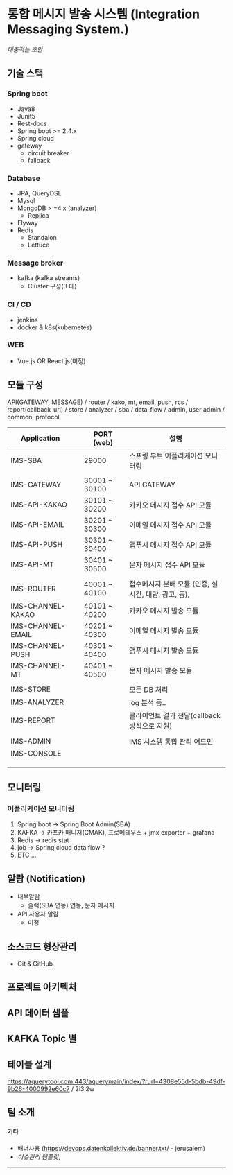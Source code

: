 # 통합 메시지 발송 시스템 (Integration Messaging System.)

_대충적는 초안_

## 기술 스택

### Spring boot

- Java8
- Junit5
- Rest-docs
- Spring boot >= 2.4.x
- Spring cloud
- gateway
  - circuit breaker
  - fallback

### Database

- JPA, QueryDSL
- Mysql
- MongoDB > =4.x (analyzer)
  - Replica
- Flyway
- Redis
  - Standalon
  - Lettuce

### Message broker

- kafka (kafka streams)
  - Cluster 구성(3 대)

### CI / CD

- jenkins
- docker & k8s(kubernetes)

### WEB

- Vue.js OR React.js(미정)



## 모듈 구성

API(GATEWAY, MESSAGE) / router / kako, mt, email, push, rcs / report(callback_uri) / store / analyzer / sba / data-flow / admin, user admin / common, protocol


| Application       |      | PORT (web)    | 설명                                                 |
| ----------------- | ---- | ------------- | ---------------------------------------------------- |
| IMS-SBA           |      | 29000         | 스프링 부트 어플리케이션 모니터링                    |
|                   |      |               |                                                      |
| IMS-GATEWAY       |      | 30001 ~ 30100 | API GATEWAY                                          |
| IMS-API-KAKAO     |      | 30101 ~ 30200 | 카카오 메시지 접수 API 모듈                          |
| IMS-API-EMAIL     |      | 30201 ~ 30300 | 이메일 메시지 접수 API 모듈                          |
| IMS-API-PUSH      |      | 30301 ~ 30400 | 앱푸시 메시지 접수 API 모듈                          |
| IMS-API-MT        |      | 30401 ~ 30500 | 문자 메시지 접수 API 모듈                            |
|                   |      |               |                                                      |
| IMS-ROUTER        |      | 40001 ~ 40100 | 접수메시지 분배 모듈 (인증, 실시간, 대량, 광고, 등), |
| IMS-CHANNEL-KAKAO |      | 40101 ~ 40200 | 카카오 메시지 발송 모듈                              |
| IMS-CHANNEL-EMAIL |      | 40201 ~ 40300 | 이메일 메시지 발송 모듈                              |
| IMS-CHANNEL-PUSH  |      | 40301 ~ 40400 | 앱푸시 메시지 발송 모듈                              |
| IMS-CHANNEL-MT    |      | 40401 ~ 40500 | 문자 메시지 발송 모듈                                |
|                   |      |               |                                                      |
| IMS-STORE         |      |               | 모든 DB 처리                                         |
| IMS-ANALYZER      |      |               | log 분석 등..                                        |
| IMS-REPORT        |      |               | 클라이언트 결과 전달(callback 방식으로 지원)         |
|                   |      |               |                                                      |
| IMS-ADMIN         |      |               | IMS 시스템 통합 관리 어드민                          |
| IMS-CONSOLE       |      |               |                                                      |
|                   |      |               |                                                      |
|                   |      |               |                                                      |
|                   |      |               |                                                      |







## 모니터링

### 어플리케이션 모니터링

1. Spring boot → Spring Boot Admin(SBA)
2. KAFKA → 카프카 매니저(CMAK), 프로메테우스 + jmx exporter + grafana
3. Redis → redis stat
4. job → Spring cloud data flow ?
5. ETC ...



## 알람 (Notification)

- 내부알람
  - 슬랙(SBA 연동) 연동, 문자 메시지
- API 사용자 알람
  - 미정



## 소스코드 형상관리

- Git & GitHub



## 프로젝트 아키텍처

## API 데이터 샘플

## KAFKA Topic 별 


## 테이블 설계
https://aquerytool.com:443/aquerymain/index/?rurl=4308e55d-5bdb-49df-9b26-4000992e60c7 / 2i3i2w


## 팀 소개



#### 기타
- 배너사용 (https://devops.datenkollektiv.de/banner.txt/ - jerusalem)
- _이슈관리 템플릿_, 
---



